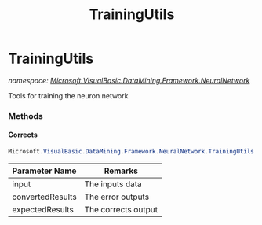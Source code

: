 ﻿---
title: TrainingUtils
---

# TrainingUtils
_namespace: [Microsoft.VisualBasic.DataMining.Framework.NeuralNetwork](N-Microsoft.VisualBasic.DataMining.Framework.NeuralNetwork.html)_

Tools for training the neuron network



### Methods

#### Corrects
```csharp
Microsoft.VisualBasic.DataMining.Framework.NeuralNetwork.TrainingUtils.Corrects(System.Double[],System.Double[],System.Double[],System.Boolean)
```


|Parameter Name|Remarks|
|--------------|-------|
|input|The inputs data|
|convertedResults|The error outputs|
|expectedResults|The corrects output|



